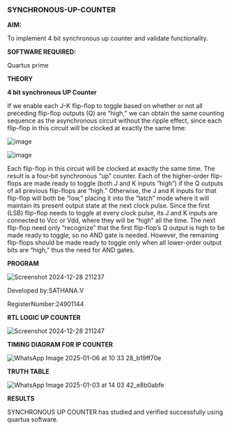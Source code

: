 ### SYNCHRONOUS-UP-COUNTER

**AIM:**

To implement 4 bit synchronous up counter and validate functionality.

**SOFTWARE REQUIRED:**

Quartus prime

**THEORY**

**4 bit synchronous UP Counter**

If we enable each J-K flip-flop to toggle based on whether or not all preceding flip-flop outputs (Q) are “high,” we can obtain the same counting sequence as the asynchronous circuit without the ripple effect, since each flip-flop in this circuit will be clocked at exactly the same time:

![image](https://github.com/naavaneetha/SYNCHRONOUS-UP-COUNTER/assets/154305477/d5db3fa0-e413-404c-b80e-b2f39d82e7e8)


![image](https://github.com/naavaneetha/SYNCHRONOUS-UP-COUNTER/assets/154305477/52cb61eb-d04b-442d-810c-31185a68410b)

Each flip-flop in this circuit will be clocked at exactly the same time.
The result is a four-bit synchronous “up” counter. Each of the higher-order flip-flops are made ready to toggle (both J and K inputs “high”) if the Q outputs of all previous flip-flops are “high.”
Otherwise, the J and K inputs for that flip-flop will both be “low,” placing it into the “latch” mode where it will maintain its present output state at the next clock pulse.
Since the first (LSB) flip-flop needs to toggle at every clock pulse, its J and K inputs are connected to Vcc or Vdd, where they will be “high” all the time.
The next flip-flop need only “recognize” that the first flip-flop’s Q output is high to be made ready to toggle, so no AND gate is needed.
However, the remaining flip-flops should be made ready to toggle only when all lower-order output bits are “high,” thus the need for AND gates.


**PROGRAM**

![Screenshot 2024-12-28 211237](https://github.com/user-attachments/assets/28c6d703-de8f-4d8c-81c1-1279a4eac652)


Developed by:SATHANA.V

RegisterNumber:24901144


**RTL LOGIC UP COUNTER**


![Screenshot 2024-12-28 211247](https://github.com/user-attachments/assets/c99c6080-a68d-4770-9d64-36bb52970f03)


**TIMING DIAGRAM FOR IP COUNTER**

![WhatsApp Image 2025-01-06 at 10 33 28_b19ff70e](https://github.com/user-attachments/assets/b891a21a-4e86-4f25-af10-e6e5290892f4)





**TRUTH TABLE**


![WhatsApp Image 2025-01-03 at 14 03 42_e8b0abfe](https://github.com/user-attachments/assets/47ddfec9-4e1b-439c-8052-bd8f8ee2583c)




**RESULTS**

SYNCHRONOUS UP COUNTER has studied and verified successfully using quartua software.

